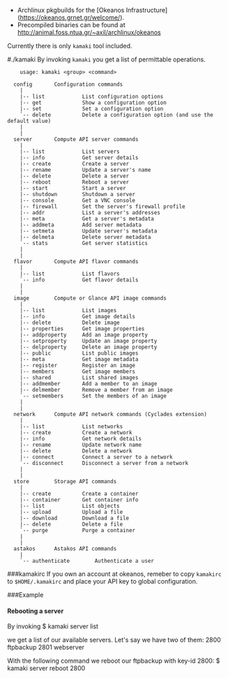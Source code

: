 * Archlinux pkgbuilds for the [Okeanos Infrastructure] (https://okeanos.grnet.gr/welcome/).
* Precompiled binaries can be found at http://animal.foss.ntua.gr/~axil/archlinux/okeanos

Currently there is only `kamaki` tool included.

#./kamaki
By invoking `kamaki` you get a list of permittable operations. 

```	
	usage: kamaki <group> <command>

  config       Configuration commands
	|		
	|--	list			List configuration options
	|--	get				Show a configuration option
	|--	set				Set a configuration option
	`--	delete 			Delete a configuration option (and use the default value)
	|
	|
  server       Compute API server commands
	|
	|--	list			List servers
	|--	info			Get server details
	|--	create			Create a server
	|--	rename			Update a server's name
	|--	delete			Delete a server
	|--	reboot			Reboot a server
	|--	start			Start a server
	|--	shutdown		Shutdown a server
	|--	console			Get a VNC console
	|--	firewall		Set the server's firewall profile
	|--	addr			List a server's addresses
	|--	meta			Get a server's metadata
	|--	addmeta			Add server metadata
	|--	setmeta			Update server's metadata
	|--	delmeta			Delete server metadata
	`--	stats			Get server statistics
	|
	|
  flavor       Compute API flavor commands
	|
	|--	list			List flavors
	`--	info			Get flavor details
	|
	|
  image        Compute or Glance API image commands
	|
	|--	list			List images
	|--	info			Get image details
	|--	delete			Delete image
	|--	properties		Get image properties
	|--	addproperty		Add an image property
	|--	setproperty		Update an image property
	|--	delproperty		Delete an image property
	|--	public			List public images
	|--	meta			Get image metadata
	|--	register		Register an image
	|--	members			Get image members
	|--	shared			List shared images
	|--	addmember		Add a member to an image
	|--	delmember		Remove a member from an image
	`--	setmembers		Set the members of an image
	|
	|
  network      Compute API network commands (Cyclades extension)
	|
	|--	list			List networks
	|--	create			Create a network
	|--	info			Get network details
	|--	rename			Update network name
	|--	delete			Delete a network
	|--	connect			Connect a server to a network
	`--	disconnect		Disconnect a server from a network
	|
	|
  store        Storage API commands
	|
	|--	create			Create a container
	|--	container		Get container info
	|--	list			List objects
	|--	upload			Upload a file
	|--	download		Download a file
	|--	delete			Delete a file
	`--	purge			Purge a container
	|
	|
  astakos      Astakos API commands
	|
	`--	authenticate		Authenticate a user
```

###kamakirc
If you own an account at okeanos, remeber to copy `kamakirc` to `$HOME/.kamakirc` and place your API key to global configuration.

###Example
#### Rebooting a server
By invoking 
 $ kamaki server list

we get a list of our available servers. Let's say we have two of them:
 2800 ftpbackup
 2801 webserver

With the following command we reboot our ftpbackup with key-id 2800:
 $ kamaki server reboot 2800

